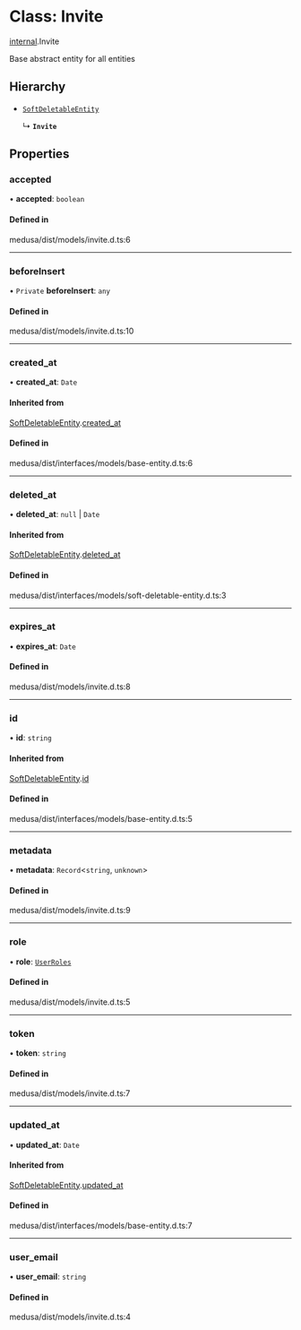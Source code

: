 # Class: Invite

[internal](../modules/internal-10.md).Invite

Base abstract entity for all entities

## Hierarchy

- [`SoftDeletableEntity`](internal.SoftDeletableEntity.md)

  ↳ **`Invite`**

## Properties

### accepted

• **accepted**: `boolean`

#### Defined in

medusa/dist/models/invite.d.ts:6

___

### beforeInsert

• `Private` **beforeInsert**: `any`

#### Defined in

medusa/dist/models/invite.d.ts:10

___

### created\_at

• **created\_at**: `Date`

#### Inherited from

[SoftDeletableEntity](internal.SoftDeletableEntity.md).[created_at](internal.SoftDeletableEntity.md#created_at)

#### Defined in

medusa/dist/interfaces/models/base-entity.d.ts:6

___

### deleted\_at

• **deleted\_at**: ``null`` \| `Date`

#### Inherited from

[SoftDeletableEntity](internal.SoftDeletableEntity.md).[deleted_at](internal.SoftDeletableEntity.md#deleted_at)

#### Defined in

medusa/dist/interfaces/models/soft-deletable-entity.d.ts:3

___

### expires\_at

• **expires\_at**: `Date`

#### Defined in

medusa/dist/models/invite.d.ts:8

___

### id

• **id**: `string`

#### Inherited from

[SoftDeletableEntity](internal.SoftDeletableEntity.md).[id](internal.SoftDeletableEntity.md#id)

#### Defined in

medusa/dist/interfaces/models/base-entity.d.ts:5

___

### metadata

• **metadata**: `Record`<`string`, `unknown`\>

#### Defined in

medusa/dist/models/invite.d.ts:9

___

### role

• **role**: [`UserRoles`](../enums/internal-1.UserRoles.md)

#### Defined in

medusa/dist/models/invite.d.ts:5

___

### token

• **token**: `string`

#### Defined in

medusa/dist/models/invite.d.ts:7

___

### updated\_at

• **updated\_at**: `Date`

#### Inherited from

[SoftDeletableEntity](internal.SoftDeletableEntity.md).[updated_at](internal.SoftDeletableEntity.md#updated_at)

#### Defined in

medusa/dist/interfaces/models/base-entity.d.ts:7

___

### user\_email

• **user\_email**: `string`

#### Defined in

medusa/dist/models/invite.d.ts:4
